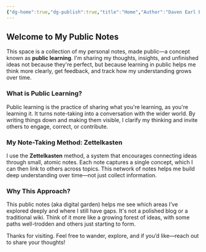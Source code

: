```yaml
---
{"dg-home":true,"dg-publish":true,"title":"Home","Author":"Daven Earl Bellen","tags":["publicnotes","gardenEntry"],"date":"2025-05-12","permalink":"/00-home/home/","dgPassFrontmatter":true,"created":"2025-05-05T13:59:18.505+08:00","updated":"2025-05-12T21:13:44.147+08:00"}
---
```


## Welcome to My Public Notes

This space is a collection of my personal notes, made public—a concept known as **public learning**. I'm sharing my thoughts, insights, and unfinished ideas not because they're perfect, but because learning in public helps me think more clearly, get feedback, and track how my understanding grows over time.

### What is Public Learning?

Public learning is the practice of sharing what you're learning, as you're learning it. It turns note-taking into a conversation with the wider world. By writing things down and making them visible, I clarify my thinking and invite others to engage, correct, or contribute.

### My Note-Taking Method: Zettelkasten

I use the **Zettelkasten** method, a system that encourages connecting ideas through small, atomic notes. Each note captures a single concept, which I can then link to others across topics. This network of notes helps me build deep understanding over time—not just collect information.

### Why This Approach?

This public notes (aka digital garden) helps me see which areas I’ve explored deeply and where I still have gaps. It's not a polished blog or a traditional wiki. Think of it more like a growing forest of ideas, with some paths well-trodden and others just starting to form.

Thanks for visiting. Feel free to wander, explore, and if you’d like—reach out to share your thoughts!
